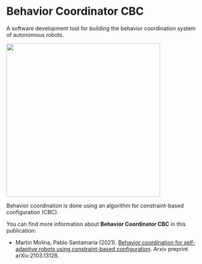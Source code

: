 # Behavior Coordinator CBC

A software development tool for building the behavior coordination system of autonomous robots. 


<a href="https://github.com/cvar-upm/coordinator_cbc/raw/v1.0/doc/architecture.png">
       <img src="https://github.com/cvar-upm/coordinator_cbc/raw/v1.0/doc/architecture.png" width=400>
   </a>

Behavior coordination is done using an algorithm for constraint-based configuration (CBC).

You can find more information about **Behavior Coordinator CBC** in this publication:

- Martin  Molina,  Pablo  Santamaria (2021). [Behavior coordination for self-adaptive robots using constraint-based configuration](https://arxiv.org/abs/2103.13128).  Arxiv  preprint arXiv:2103.13128.
